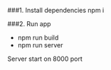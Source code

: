 ###1. Install dependencies
npm i

###2. Run app
- npm run build
- npm run server

Server start on 8000 port
